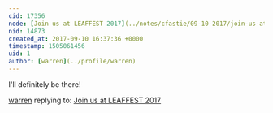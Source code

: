 ```yaml
---
cid: 17356
node: [Join us at LEAFFEST 2017](../notes/cfastie/09-10-2017/join-us-at-leaffest-2017)
nid: 14873
created_at: 2017-09-10 16:37:36 +0000
timestamp: 1505061456
uid: 1
author: [warren](../profile/warren)
---
```


I'll definitely be there!

[warren](../profile/warren) replying to: [Join us at LEAFFEST 2017](../notes/cfastie/09-10-2017/join-us-at-leaffest-2017)

